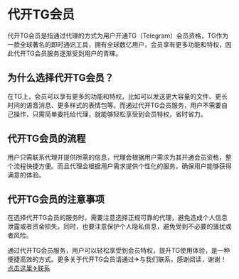 # 代开TG会员

代开TG会员是指通过代理的方式为用户开通TG（Telegram）会员资格，TG作为一款全球著名的即时通讯工具，拥有全球数亿用户，会员享有更多功能和特权，因此代开TG会员服务逐渐受到用户的青睐。

## 为什么选择代开TG会员？

在TG上，会员可以享有更多的功能和特权，比如可以发送更大容量的文件、更长时间的语音消息、更多样式的表情包等。而通过代开TG会员服务，用户不需要自己操作，只需简单委托给代理，就能够轻松享受到会员特权，省时省力。

## 代开TG会员的流程

用户只需联系代理并提供所需的信息，代理会根据用户需求为其开通会员资格，整个流程快捷方便。而且代理会根据用户需求提供个性化的服务，确保用户能够获得满意的体验。

## 代开TG会员的注意事项

在选择代开TG会员的服务时，需要注意选择正规可靠的代理，避免造成个人信息泄露或者资金损失。同时，也要注意保护个人隐私信息，避免受到不必要的骚扰或者风险。

通过代开TG会员服务，用户可以轻松享受到会员特权，提升TG使用体验，是一种便捷高效的方式。更多关于代开TG会员请通过✈与我们联系，感谢阅读，谢谢！[点击这里✈联系](https://t.me/shalongbot)